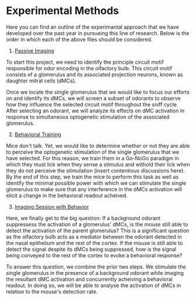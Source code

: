 # Experimental Methods

Here you can find an outline of the experimantal approach that we have developed over the past year in pursueing this line of research. Below is the order in which each of the above files should be considered. 

1. [Passive Imaging](https://github.com/ekaterinakoulak/Single-Glomerular-Stimulation/tree/main/Methods/Passive_Imaging)

To start this project, we need to identify the principle circuit motif responsible for odor encoding in the olfactory bulb. This circuit motif consists of a glomerulus and its associated projection neurons, known as daughter mitral cells (dMCs).

Once we locate the single glomerulus that we would like to focus our efforts on and identify its dMCs, we will screen a subset of odorants to observe how they influence the selected circuit motif throughout the sniff cycle. After selecting an odorant, we will analyze its effects on dMC activation in response to simultaneous optogenetic stimulation of the associated glomerulus.

2. [Behavioral Training](https://github.com/ekaterinakoulak/Single-Glomerular-Stimulation/tree/main/Methods/Behavioral_Training)

Mice don't talk. Yet, we would like to determine whether or not they are able to perceive the optogenetic stimulation of the single glomerulus that we have selected. For this reason, we train them in a Go-NoGo paradigm in which they must lick when they sense a stimulus and withold their lick when they do not perceive the stimulation (insert contentious discussions here). By the end of this step, we train the mice to perform this task as well as identify the minimal possible power with which we can stimulate the single glomerulus to make sure that any interference in the dMCs activation will elicit a change in the behavioral readout acheived. 

3. [Imaging Session with Behavior](https://github.com/ekaterinakoulak/Single-Glomerular-Stimulation/tree/main/Methods/Imaging_Session_with_Behavior)

Here, we finally get to the big question: If a background odorant suppressess the activation of a glomerulus' dMCs, is the mouse still able to detect the activation of the parent glomerulus? This is a significant question as the olfactory bulb acts as a mediator between the odorant detected in the nasal epithelium and the rest of the cortex. If the mouse is still able to detect the signal despite its dMCs being suppressed, how is the signal being conveyed to the rest of the cortex to evoke a behavioral response? 

To answer this question, we combine the prior two steps. We stimulate the single glomerulus in the presence of a background odorant while imaging the resultant dMC activation and concurrently acheiving a behavioral readout. In doing so, we will be able to analyse the activation of dMCs in relation to the mouse's detection rate.




